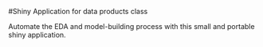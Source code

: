 #Shiny Application for data products class

Automate the EDA and model-building process with this small and portable shiny application.
